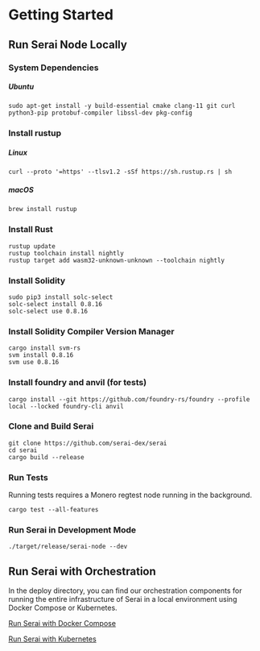# Getting Started
## Run Serai Node Locally
### System Dependencies

##### Ubuntu

```
sudo apt-get install -y build-essential cmake clang-11 git curl python3-pip protobuf-compiler libssl-dev pkg-config
```

### Install rustup

##### Linux

```
curl --proto '=https' --tlsv1.2 -sSf https://sh.rustup.rs | sh
```

##### macOS

```
brew install rustup
```

### Install Rust

```
rustup update
rustup toolchain install nightly
rustup target add wasm32-unknown-unknown --toolchain nightly
```

### Install Solidity

```
sudo pip3 install solc-select
solc-select install 0.8.16
solc-select use 0.8.16
```

### Install Solidity Compiler Version Manager

```
cargo install svm-rs
svm install 0.8.16
svm use 0.8.16
```

### Install foundry and anvil (for tests)

```
cargo install --git https://github.com/foundry-rs/foundry --profile local --locked foundry-cli anvil
```

### Clone and Build Serai

```
git clone https://github.com/serai-dex/serai
cd serai
cargo build --release
```

### Run Tests

Running tests requires a Monero regtest node running in the background.

```
cargo test --all-features
```

### Run Serai in Development Mode

```
./target/release/serai-node --dev
```

## Run Serai with Orchestration

In the deploy directory, you can find our orchestration components for running the entire infrastructure of Serai in a local environment using Docker Compose or Kubernetes.

[Run Serai with Docker Compose](../deploy/README.md)

[Run Serai with Kubernetes](../deploy/kubernetes/README.md)
